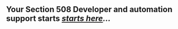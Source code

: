 ## Your Section 508 Developer and automation support starts *[starts here](https://akingkci.github.io/Dev-Intro/)...*
